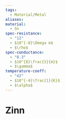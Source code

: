```yaml
---
tags:
  - Material/Metal
aliases: 
material:
  - Sn
spec-resistance:
  - "12"
  - $10^{-8}\Omega m$
  - $\rho$
spec-conductance:
  - "8.3"
  - $10^{8}\frac{S}{m}$
  - $\gamma$
temperature-coeff:
  - "42"
  - $10^{-4}\frac{1}{K}$
  - $\alpha$
---
```


# Zinn